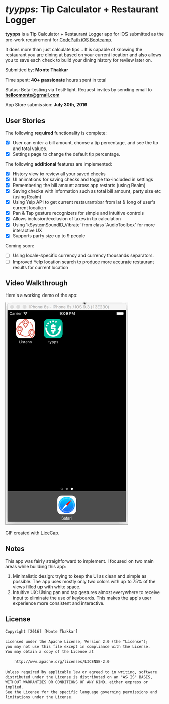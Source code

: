 # *tyypps*: Tip Calculator + Restaurant Logger

**tyypps** is a Tip Calculator + Restaurant Logger app for iOS submitted as the pre-work requirement for [CodePath iOS Bootcamp](http://codepath.com/iosbootcamp).

It does more than just calculate tips... It is capable of knowing the restaurant you are dining at based on your current location and also allows you to save each check to build your dining history for review later on. 

Submitted by: **Monte Thakkar**

Time spent: **40+ passionate** hours spent in total

Status: Beta-testing via TestFlight. Request invites by sending email to **helloomonte@gmail.com**

App Store submission: **July 30th, 2016**

## User Stories

The following **required** functionality is complete:
* [x] User can enter a bill amount, choose a tip percentage, and see the tip and total values.
* [x] Settings page to change the default tip percentage.

The following **additional** features are implemented:
* [x] History view to review all your saved checks
* [x] UI animations for saving checks and toggle tax-included in settings
* [x] Remembering the bill amount across app restarts (using Realm)
* [x] Saving checks with information such as total bill amount, party size etc (using Realm)
* [x] Using Yelp API to get current restaurant/bar from lat & long of user's current location
* [x] Pan & Tap gesture recognizers for simple and intuitive controls
* [x] Allows inclusion/exclusion of taxes in tip calculation
* [x] Using 'kSystemSoundID_Vibrate' from class 'AudioToolbox' for more interactive UX
* [x] Supports party size up to 9 people

Coming soon:
* [ ] Using locale-specific currency and currency thousands separators.
* [ ] Improved Yelp location search to produce more accurate restaurant results for current location

## Video Walkthrough 

Here's a working demo of the app:

![tyypps walkthrough](tyypps.gif)

GIF created with [LiceCap](http://www.cockos.com/licecap/).

## Notes

This app was fairly straighforward to implement. I focused on two main areas while building this app:

1. Minimalistic design: trying to keep the UI as clean and simple as possible. The app uses mostly only two colors with up to 75% of the views filled up with white space.
2. Intuitive UX: Using pan and tap gestures almost everywhere to receive input to eliminate the use of keyboards. This makes the app's user experience more consistent and interactive. 

## License

    Copyright [2016] [Monte Thakkar]

    Licensed under the Apache License, Version 2.0 (the "License");
    you may not use this file except in compliance with the License.
    You may obtain a copy of the License at

        http://www.apache.org/licenses/LICENSE-2.0

    Unless required by applicable law or agreed to in writing, software
    distributed under the License is distributed on an "AS IS" BASIS,
    WITHOUT WARRANTIES OR CONDITIONS OF ANY KIND, either express or implied.
    See the License for the specific language governing permissions and
    limitations under the License.
